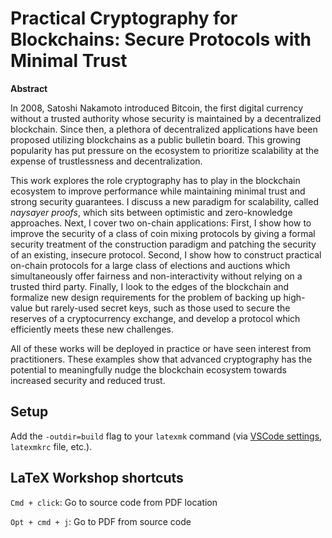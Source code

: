 # Practical Cryptography for Blockchains: Secure Protocols with Minimal Trust

**Abstract**

In 2008, Satoshi Nakamoto introduced Bitcoin, the first digital currency without a trusted authority whose security is maintained by a decentralized blockchain. Since then, a plethora of decentralized applications have been proposed utilizing blockchains as a public bulletin board. This growing popularity has put pressure on the ecosystem to prioritize scalability at the expense of trustlessness and decentralization.

This work explores the role cryptography has to play in the blockchain ecosystem to improve performance while maintaining minimal trust and strong security guarantees. 
I discuss a new paradigm for scalability, called *naysayer proofs*, which sits between optimistic and zero-knowledge approaches.
Next, I cover two on-chain applications:
First, I show how to improve the security of a class of coin mixing protocols by giving a formal security treatment of the construction paradigm and patching the security of an existing, insecure protocol. 
Second, I show how to construct practical on-chain protocols for a large class of elections and auctions which simultaneously offer fairness and non-interactivity without relying on a trusted third party. 
Finally, I look to the edges of the blockchain and formalize new design requirements for the problem of backing up high-value but rarely-used secret keys, such as those used to secure the reserves of a cryptocurrency exchange, and develop a protocol which efficiently meets these new challenges.

All of these works will be deployed in practice or have seen interest from practitioners. These examples show that advanced cryptography has the potential to meaningfully nudge the blockchain ecosystem towards increased security and reduced trust.

<!-- This repo is synced with both GitHub and Overleaf. Workflow
```
# pull from GitHub
git pull github

# push to both GitHub and Overleaf
git push
```

Overleaf seems not to support submodules, so [CryptoBib](https://cryptobib.di.ens.fr/) will be updated manually. -->

<!-- ## Dependencies

- Inkscape (for `\includesvg`, see [this StackExchange answer](https://tex.stackexchange.com/a/523685)) -->

## Setup

Add the `-outdir=build` flag to your `latexmk` command (via [VSCode settings](https://github.com/James-Yu/LaTeX-Workshop/wiki/Compile#latex-tools), `latexmkrc` file, etc.).

## LaTeX Workshop shortcuts

`Cmd + click`: Go to source code from PDF location

`Opt + cmd + j`: Go to PDF from source code
